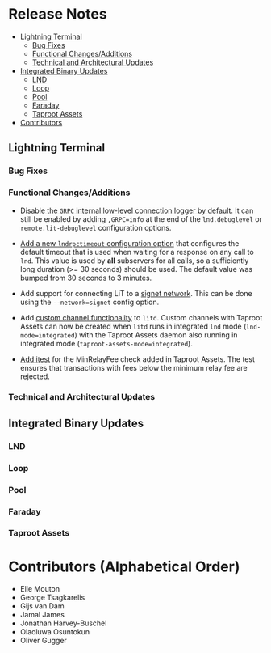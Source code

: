 # Release Notes

- [Lightning Terminal](#lightning-terminal)
    - [Bug Fixes](#bug-fixes)
    - [Functional Changes/Additions](#functional-changesadditions)
    - [Technical and Architectural Updates](#technical-and-architectural-updates)
- [Integrated Binary Updates](#integrated-binary-updates)
    - [LND](#lnd)
    - [Loop](#loop)
    - [Pool](#pool)
    - [Faraday](#faraday)
    - [Taproot Assets](#taproot-assets)
- [Contributors](#contributors-alphabetical-order)

## Lightning Terminal

### Bug Fixes

### Functional Changes/Additions

* [Disable the `GRPC` internal low-level connection logger by
  default](https://github.com/lightninglabs/lightning-terminal/pull/896).
  It can still be enabled by adding `,GRPC=info` at the end of the
  `lnd.debuglevel` or `remote.lit-debuglevel` configuration options.

* [Add a new `lndrpctimeout` configuration
  option](https://github.com/lightninglabs/lightning-terminal/pull/899) that
  configures the default timeout that is used when waiting for a response on any
  call to `lnd`. This value is used by **all** subservers for all calls, so a
  sufficiently long duration (>= 30 seconds) should be used. The default value
  was bumped from 30 seconds to 3 minutes.

* Add support for connecting LiT to a [signet 
  network](https://github.com/lightninglabs/lightning-terminal/pull/902). This 
  can be done using the `--network=signet` config option.

* Add [custom channel
  functionality](https://github.com/lightninglabs/lightning-terminal/pull/848)
  to `litd`. Custom channels with Taproot Assets can now be created when `litd`
  runs in integrated `lnd` mode (`lnd-mode=integrated`) with the Taproot Assets
  daemon also running in integrated mode (`taproot-assets-mode=integrated`).

* [Add itest](https://github.com/lightninglabs/lightning-terminal/pull/892) for
  the MinRelayFee check added in Taproot Assets. The test ensures that
  transactions with fees below the minimum relay fee are rejected.

### Technical and Architectural Updates

## Integrated Binary Updates

### LND

### Loop

### Pool

### Faraday

### Taproot Assets

# Contributors (Alphabetical Order)

* Elle Mouton
* George Tsagkarelis
* Gijs van Dam
* Jamal James
* Jonathan Harvey-Buschel
* Olaoluwa Osuntokun
* Oliver Gugger
